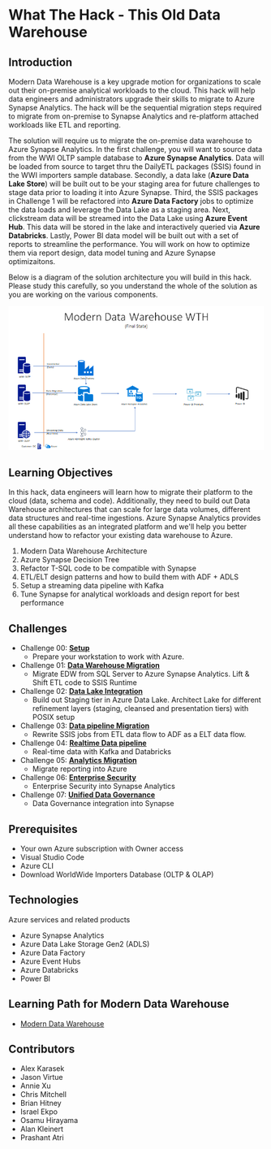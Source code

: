 # What The Hack - This Old Data Warehouse  

## Introduction

Modern Data Warehouse is a key upgrade motion for organizations to scale out their on-premise analytical workloads to the cloud.  This hack will help data engineers and administrators upgrade their skills to migrate to Azure Synapse Analytics. The hack will be the sequential migration steps required to migrate from on-premise to Synapse Analytics and re-platform attached workloads like ETL and reporting.

The solution will require us to migrate the on-premise data warehouse to Azure Synapse Analytics.  In the first challenge, you will want to source data from the WWI OLTP sample database to **Azure Synapse Analytics**.  Data will be loaded from source to target thru the DailyETL packages (SSIS) found in the WWI importers sample database.  Secondly, a data lake  (**Azure Data Lake Store**) will be built out to be your staging area for future challenges to stage data prior to loading it into Azure Synapse. Third, the SSIS packages in Challenge 1 will be refactored into **Azure Data Factory** jobs to optimize the data loads and leverage the Data Lake as a staging area.  Next, clickstream data will be streamed into the Data Lake using **Azure Event Hub**.  This data will be stored in the lake and interactively queried via **Azure Databricks**.  Lastly, Power BI data model will be built out with a set of reports to streamline the performance.  You will work on how to optimize them via report design, data model tuning and Azure Synapse optimizaitons.

Below is a diagram of the solution architecture you will build in this hack. Please study this carefully, so you understand the whole of the solution as you are working on the various components.

![The Solution diagram is described in the text following this diagram.](/xxx-ThisOldDataWarehouse/Coach/images/solution_arch.png)


## Learning Objectives

In this hack, data engineers will learn how to migrate their platform to the cloud (data, schema and code).  Additionally, they need to build out Data Warehouse architectures that can scale for large data volumes, different data structures and real-time ingestions.  Azure Synapse Analytics provides all these capabilities as an integrated platform and we'll help you better understand how to refactor your existing data warehouse to Azure.  
1. Modern Data Warehouse Architecture
1. Azure Synapse Decision Tree
1. Refactor T-SQL code to be compatible with Synapse
1. ETL/ELT design patterns and how to build them with ADF + ADLS
1. Setup a streaming data pipeline with Kafka
1. Tune Synapse for analytical workloads and design report for best performance

## Challenges

- Challenge 00: **[Setup](Student/Challenge-00.md)**
	 - Prepare your workstation to work with Azure.
- Challenge 01: **[Data Warehouse Migration](Student/Challenge-01.md)**
	 - Migrate EDW from SQL Server to Azure Synapse Analytics.  Lift & Shift ETL code to SSIS Runtime
- Challenge 02: **[Data Lake Integration](Student/Challenge-02.md)**
	 - Build out Staging tier in Azure Data Lake.  Architect Lake for different refinement layers (staging, cleansed and presentation tiers) with POSIX setup
- Challenge 03: **[Data pipeline Migration](Student/Challenge-03.md)**
	 - Rewrite SSIS jobs from ETL data flow  to ADF as a ELT data flow.
- Challenge 04: **[Realtime Data pipeline](Student/Challenge-04.md)**
	 - Real-time data with Kafka and Databricks
- Challenge 05: **[Analytics Migration](Student/Challenge-05.md)**
	 - Migrate reporting into Azure
- Challenge 06: **[Enterprise Security](Student/Challenge-06.md)**
	 - Enterprise Security into Synapse Analytics
- Challenge 07: **[Unified Data Governance](Student/Challenge-07.md)**
	 - Data Governance integration into Synapse

## Prerequisites

- Your own Azure subscription with Owner access
- Visual Studio Code
- Azure CLI
- Download WorldWide Importers Database (OLTP & OLAP)

## Technologies

Azure services and related products
* Azure Synapse Analytics
* Azure Data Lake Storage Gen2 (ADLS)
* Azure Data Factory
* Azure Event Hubs
* Azure Databricks
* Power BI

## Learning Path for Modern Data Warehouse

- [Modern Data Warehouse](https://microsoft.github.io/PartnerResources/skilling/data-analytics-ai/modern-analytics-academy)


## Contributors

- Alex Karasek
- Jason Virtue
- Annie Xu
- Chris Mitchell
- Brian Hitney
- Israel Ekpo
- Osamu Hirayama
- Alan Kleinert
- Prashant Atri